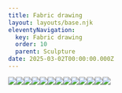 ```yaml
---
title: Fabric drawing
layout: layouts/base.njk
eleventyNavigation:
  key: Fabric drawing
  order: 10
  parent: Sculpture
date: 2025-03-02T00:00:00.000Z
---
```

![](https://s3.eu-west-1.amazonaws.com/jessicaakerman.com/10%25adjusted+Jessica+Ackerman+03Dec+2022+Jo+Hounsome+Photography+copy+2.jpeg)![](https://s3.eu-west-1.amazonaws.com/jessicaakerman.com/12%25Jessica+Ackerman+09+Dec+2022+Studio+Visit+Jo+Hounsome+Photography+copy.jpeg)![](https://s3.eu-west-1.amazonaws.com/jessicaakerman.com/12%25adjusted+Jessica+Ackerman+08Dec+2022+Jo+Hounsome+Photography+copy.jpeg)![](https://s3.eu-west-1.amazonaws.com/jessicaakerman.com/12%25adjusted+Jessica+Ackerman+07Dec+2022+Jo+Hounsome+Photography+copy.jpeg)![](https://s3.eu-west-1.amazonaws.com/jessicaakerman.com/10%25adjusted+Jessica+Ackerman+04Dec+2022+Jo+Hounsome+Photography+copy+2.jpeg)![](https://s3.eu-west-1.amazonaws.com/jessicaakerman.com/10%25adjusted+Jessica+Ackerman+02Dec+2022+Jo+Hounsome+Photography+copy+2.jpeg)![](https://s3.eu-west-1.amazonaws.com/jessicaakerman.com/12%25adjusted+Jessica+Ackerman+10Dec+2022+Jo+Hounsome+Photography+copy.jpeg)![](https://s3.eu-west-1.amazonaws.com/jessicaakerman.com/12%25adjusted+Jessica+Ackerman+06Dec+2022+Jo+Hounsome+Photography+copy.jpeg)![](https://s3.eu-west-1.amazonaws.com/jessicaakerman.com/10%25adjusted+Jessica+Ackerman+12Dec+2022+Jo+Hounsome+Photography+copy.jpeg)![](https://s3.eu-west-1.amazonaws.com/jessicaakerman.com/10%25adjusted+Jessica+Ackerman+05Dec+2022+Jo+Hounsome+Photography+copy+2.jpeg)![](https://s3.eu-west-1.amazonaws.com/jessicaakerman.com/12%25Jessica+Ackerman+10+Dec+2022+Studio+Visit+Jo+Hounsome+Photography+copy.jpeg)![](https://s3.eu-west-1.amazonaws.com/jessicaakerman.com/12%25+adjusted+Jessica+Ackerman+09Dec+2022+Jo+Hounsome+Photography+copy+2.jpeg)![](https://s3.eu-west-1.amazonaws.com/jessicaakerman.com/10%25adjusted+Jessica+Ackerman+11Dec+2022+Jo+Hounsome+Photography+copy.jpeg)
